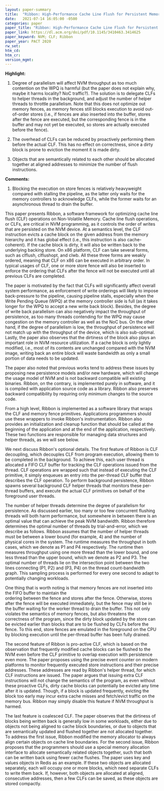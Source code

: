 ```yaml
---
layout: paper-summary
title:  "Ribbon: High-Performance Cache Line Flush for Persistent Memory"
date:   2021-07-14 16:05:00 -0500
categories: paper
paper_title: "Ribbon: High-Performance Cache Line Flush for Persistent Memory"
paper_link: https://dl.acm.org/doi/pdf/10.1145/3410463.3414625
paper_keyword: NVM; CLF; Ribbon
paper_year: PACT 2020
rw_set:
htm_cd:
htm_cr:
version_mgmt:
---
```


**Highlight:**

1. Degree of parallelism will affect NVM throughput as too much contention on the WPQ is harmful (but the paper does
   not explain why, maybe it harms locality? NoC traffic?).
   The solution is to delegate CLFs to helper threads in the background, and adjust the number of helper threads
   to throttle parallelism.
   Note that this does not optimize out memory fences, as memory fences still blocks execution to avoid out-of-order
   stores (i.e., if fences are also inserted into the buffer, stores after the fence are executed, but the corresponding fence is in the buffer and may not yet be executed, so stores are actually executed before
   the fence).

2. The overhead of CLFs can be reduced by proactively performing them before the actual CLF. This has no effect on
   correctness, since a dirty block is prone to eviction the moment it is made dirty.

3. Objects that are semantically related to each other should be allocated together at aligned addresses to minimize
   the number of flush instructions.

**Comments:**

1. Blocking the execution on store fences is relatively heavyweight compared with stalling the pipeline, as the 
   latter only waits for the memory controllers to acknowledge CLFs, while the former waits for an asynchronous 
   thread to drain the buffer.

This paper presents Ribbon, a software framework for optimizing cache line flush (CLF) operations on Non-Volatile 
Memory. Cache line flush operations, or CLFs, are critical in NVM programming, as it controls the order of writes
that are persisted on the NVM device. 
At a semantics level, the CLF instruction evicts a cache block on the given address from the memory hierarchy
and it has global effect (i.e., this instruction is also cache-coherent).
If the cache block is dirty, it will also be written back to the underlying backing store. 
On x86 platform, CLF can take several forms, such as clflush, clflushopt, and clwb. All these three forms are weakly
ordered, meaning that CLF on x86 can be executed in arbitrary order.
In typical usages of CLF, one or more store fence will also be inserted to enforce the ordering that CLFs after the
fence will not be executed until all previous CLFs are completed.

The paper is motivated by the fact that CLFs will significantly affect overall system performance, as enforcement
of write orderings will likely to impose back-pressure to the pipeline, causing pipeline stalls, especially when 
the Write Pending Queue (WPQ) at the memory controller side is full (as it takes longer for the WPQ to accept a 
new write back block).
Besides, the degree of write back parallelism can also negatively impact the throughput of persistence, as too many
threads contending for the WPQ may cause congestion on the memory controller as well as the NoC bus.
On the other hand, if the degree of parallelism is low, the throughput of persistence will not match up with the 
throughput of the device, which is also sub-optimal.
Lastly, the paper also observes that the dirtiness of the block also plays an important role in NVM resource 
utilization. If a cache block is only lightly modified, i.e., most of its contents are unchanged compared with the 
NVM image, writing back an entire block will waste bandwidth as only a small portion of data needs to be updated.

The paper also noted that previous works tend to address these issues by proposing new persistence models and/or new
hardware, which will change the usage model of NVM and is not backward compatible will existing binaries. 
Ribbon, on the contrary, is implemented purely in software, and it is compiled with application source code as a 
library. Ribbon also preserves backward compatibility by requiring only minimum changes to the source code.

From a high level, Ribbon is implemented as a software library that wraps the CLF 
and memory fence primitives. Applications programmers should use these wrappers to invoke Ribbon's instrumentation.
Ribbon also provides an initialization and cleanup function that should be called at the beginning of the application
and at the end of the application, respectively. 
These two functions are responsible for managing data structures and helper threads, as we will see below.

We next discuss Ribbon's optional details. The first feature of Ribbon is CLF decoupling, which decouples CLF
from program execution, allowing them to be completed in the background. 
To achieve this, each user thread is allocated a FIFO CLF buffer for tracking the CLF operations issued from the
thread. CLF operations are wrapped such that instead of executing the CLF primitive, it simply enqueues an entry
into the per-thread CLF buffer that describes the CLF operation. 
To perform background persistence, Ribbon spawns several background CLF helper threads that monitors these per-thread
buffers, and execute the actual CLF primitives on behalf of the foreground user threads.

The number of helper threads determine the degree of parallelism for persistence. As discussed earlier, too many
or too few concurrent flushing threads will both harm performance, but somewhere in between there is an optimal 
value that can achieve the peak NVM bandwidth.
Ribbon therefore determines the optimal number of threads by trial-and-error, which we describe as follows.
Ribbon assumes that the number of helper threads must be between a lower bound (for example, 4) and the number of
physical cores in the system. 
The runtime measures the throughput in both cases, which we denote as P1 and P4 respectively.
The runtime then measures throughput using one more thread than the lower bound, and one less thread than the upper 
bound, which we denote as P2 and P3.
The optimal number of threads lie on the intersection point between the two lines connecting (P1, P2) and (P3, P4) on
the thread count-bandwidth graph.
This sampling process is performed for every one second to adapt to potentially changing workloads.

One thing that is worth noting is that memory fences are not inserted into the FIFO buffer to maintain the  
ordering between the fence and stores after the fence. Otherwise, stores after the fence will be executed immediately,
but the fence may still be in the buffer waiting for the worker thread to drain the buffer. This not only violates the 
semantics of memory fences, but also threatens the correctness of the program, since the dirty block updated by
the store can be evicted earlier than blocks that are to be flushed by CLFs before the fence.
To this end, store fences are emulated in the foreground on the CPU by blocking execution until the per-thread
buffer has been fully drained.

The second feature of Ribbon is pro-active CLF, which is based on the observation that frequently modified cache
blocks can be flushed to the NVM even before the CLF primitive to overlap execution with persistence even more.
The paper proposes using the precise event counter on modern platforms to monitor frequently executed store
instructions and their precise addresses. These addresses are read by Ribbon's helper thread, for which CLF
instructions are issued. 
The paper argues that issuing extra CLF instructions will not change the semantics of the program, as even without
these proactive CLFs, dirty cache blocks can potentially be evicted any time after it is updated. 
Though, if a block is updated frequently, evicting the block too early may incur extra cache misses and fetch/evict
traffic on the memory bus. Ribbon may simply disable this feature if NVM throughput is harmed.

The last feature is coalesced CLF. The paper observes that the dirtiness of blocks being written back is generally low
in some workloads, either due to objects not being aligned to cache block boundaries, or due to objects that are
semantically updated and flushed together are not allocated together.
To address the first issue, Ribbon modified the memory allocator to always align certain objects on cache line
boundaries. For the second issue, Ribbon proposes that the programmers should use a special memory allocation
interface to allocate semantically related objects together, such that both can be written back using fewer
cache flushes. The paper uses key and values objects in Redis as an example. If these two objects are allocated
separately, each will occupy one or more blocks, which need separate CLFs to write them back. If, however, both 
objects are allocated at aligned, consecutive addresses, then a few CLFs can be saved, as these objects are  
stored compactly.




